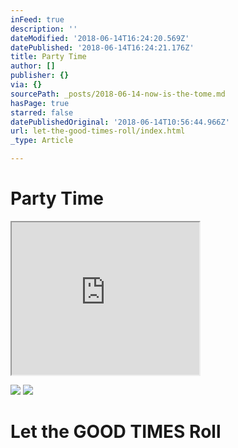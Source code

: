 ```yaml
---
inFeed: true
description: ''
dateModified: '2018-06-14T16:24:20.569Z'
datePublished: '2018-06-14T16:24:21.176Z'
title: Party Time
author: []
publisher: {}
via: {}
sourcePath: _posts/2018-06-14-now-is-the-tome.md
hasPage: true
starred: false
datePublishedOriginal: '2018-06-14T10:56:44.966Z'
url: let-the-good-times-roll/index.html
_type: Article

---
```

# Party Time

<iframe src="https://the-grid.github.io/ed-userhtml/?g=eJxdTksOgyAUvAph0aWgxtg0Ys-C8Cyk0Ef4aNrT18_Ozfwyycxg5yg9kBSVoCbnkB4nMhac_EKsFusBK4WeLVYDsqbvat62PX_KknEvifrmEMNGRyJLAsEpWa3ORtCOb9qAfZksaHOvKTkWJ4waoqB7Eaa3zdI5XOfiXFIR4EM8_q7RxY8DO9-Pf6rARiE" height="244" style=""></iframe>

![](https://the-grid-user-content.s3-us-west-2.amazonaws.com/568677f1-7487-4741-9151-4b169969903d.jpg)
![](https://the-grid-user-content.s3-us-west-2.amazonaws.com/48bc22ef-671b-4ba2-8c01-e340b67390fd.jpg)

# Let the GOOD TIMES Roll